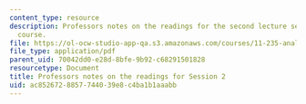 ```yaml
---
content_type: resource
description: Professors notes on the readings for the second lecture session of the
  course.
file: https://ol-ocw-studio-app-qa.s3.amazonaws.com/courses/11-235-analyzing-projects-and-organizations-fall-2009/ac8526728857744039e8c4ba1b1aaabb_MIT11_235F09_Session2notes.pdf
file_type: application/pdf
parent_uid: 70042dd0-e28d-8bfe-9b92-c68291501828
resourcetype: Document
title: Professors notes on the readings for Session 2
uid: ac852672-8857-7440-39e8-c4ba1b1aaabb
---
```

